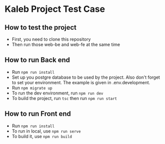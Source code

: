 # Kaleb Project Test Case
## How to test the project
- First, you need to clone this repository
- Then run those web-be and web-fe at the same time

## How to run Back end
- Run 
``` npm run install ```
- Set up you postgre database to be used by the project. Also don't forget to set your environment. The example is given in .env.development.
- Run
``` npm migrate up ```
- To run the dev environment, run
``` npm run dev ```
- To build the project, run
``` tsc ```
then run
``` npm run start ```

## How to run Front end
- Run
``` npm run install ```
- To run in local, use
``` npm run serve ```
- To build it, use
``` npm run build ```